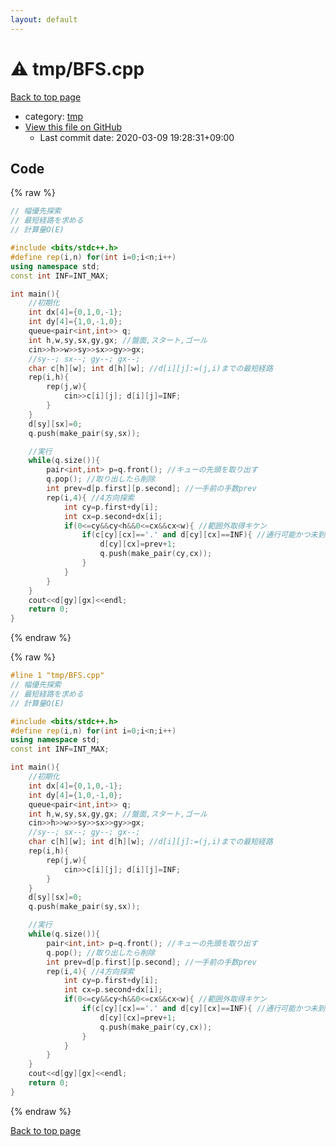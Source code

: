 ```yaml
---
layout: default
---
```


<!-- mathjax config similar to math.stackexchange -->
<script type="text/javascript" async
  src="https://cdnjs.cloudflare.com/ajax/libs/mathjax/2.7.5/MathJax.js?config=TeX-MML-AM_CHTML">
</script>
<script type="text/x-mathjax-config">
  MathJax.Hub.Config({
    TeX: { equationNumbers: { autoNumber: "AMS" }},
    tex2jax: {
      inlineMath: [ ['$','$'] ],
      processEscapes: true
    },
    "HTML-CSS": { matchFontHeight: false },
    displayAlign: "left",
    displayIndent: "2em"
  });
</script>

<script type="text/javascript" src="https://cdnjs.cloudflare.com/ajax/libs/jquery/3.4.1/jquery.min.js"></script>
<script src="https://cdn.jsdelivr.net/npm/jquery-balloon-js@1.1.2/jquery.balloon.min.js" integrity="sha256-ZEYs9VrgAeNuPvs15E39OsyOJaIkXEEt10fzxJ20+2I=" crossorigin="anonymous"></script>
<script type="text/javascript" src="../../assets/js/copy-button.js"></script>
<link rel="stylesheet" href="../../assets/css/copy-button.css" />


# :warning: tmp/BFS.cpp

<a href="../../index.html">Back to top page</a>

* category: <a href="../../index.html#fa816edb83e95bf0c8da580bdfd491ef">tmp</a>
* <a href="{{ site.github.repository_url }}/blob/master/tmp/BFS.cpp">View this file on GitHub</a>
    - Last commit date: 2020-03-09 19:28:31+09:00




## Code

<a id="unbundled"></a>
{% raw %}
```cpp
// 幅優先探索
// 最短経路を求める
// 計算量O(E)

#include <bits/stdc++.h>
#define rep(i,n) for(int i=0;i<n;i++)
using namespace std;
const int INF=INT_MAX;

int main(){
    //初期化
    int dx[4]={0,1,0,-1};
    int dy[4]={1,0,-1,0};
    queue<pair<int,int>> q;
    int h,w,sy,sx,gy,gx; //盤面,スタート,ゴール
    cin>>h>>w>>sy>>sx>>gy>>gx;
    //sy--; sx--; gy--; gx--;
    char c[h][w]; int d[h][w]; //d[i][j]:=(j,i)までの最短経路
    rep(i,h){
        rep(j,w){
            cin>>c[i][j]; d[i][j]=INF;
        }
    }
    d[sy][sx]=0;
    q.push(make_pair(sy,sx));

    //実行
    while(q.size()){
        pair<int,int> p=q.front(); //キューの先頭を取り出す
        q.pop(); //取り出したら削除
        int prev=d[p.first][p.second]; //一手前の手数prev
        rep(i,4){ //4方向探索
            int cy=p.first+dy[i];
            int cx=p.second+dx[i];
            if(0<=cy&&cy<h&&0<=cx&&cx<w){ //範囲外取得キケン
                if(c[cy][cx]=='.' and d[cy][cx]==INF){ //通行可能かつ未到達
                    d[cy][cx]=prev+1;
                    q.push(make_pair(cy,cx));
                }
            }
        }
    }
    cout<<d[gy][gx]<<endl;
    return 0;
}

```
{% endraw %}

<a id="bundled"></a>
{% raw %}
```cpp
#line 1 "tmp/BFS.cpp"
// 幅優先探索
// 最短経路を求める
// 計算量O(E)

#include <bits/stdc++.h>
#define rep(i,n) for(int i=0;i<n;i++)
using namespace std;
const int INF=INT_MAX;

int main(){
    //初期化
    int dx[4]={0,1,0,-1};
    int dy[4]={1,0,-1,0};
    queue<pair<int,int>> q;
    int h,w,sy,sx,gy,gx; //盤面,スタート,ゴール
    cin>>h>>w>>sy>>sx>>gy>>gx;
    //sy--; sx--; gy--; gx--;
    char c[h][w]; int d[h][w]; //d[i][j]:=(j,i)までの最短経路
    rep(i,h){
        rep(j,w){
            cin>>c[i][j]; d[i][j]=INF;
        }
    }
    d[sy][sx]=0;
    q.push(make_pair(sy,sx));

    //実行
    while(q.size()){
        pair<int,int> p=q.front(); //キューの先頭を取り出す
        q.pop(); //取り出したら削除
        int prev=d[p.first][p.second]; //一手前の手数prev
        rep(i,4){ //4方向探索
            int cy=p.first+dy[i];
            int cx=p.second+dx[i];
            if(0<=cy&&cy<h&&0<=cx&&cx<w){ //範囲外取得キケン
                if(c[cy][cx]=='.' and d[cy][cx]==INF){ //通行可能かつ未到達
                    d[cy][cx]=prev+1;
                    q.push(make_pair(cy,cx));
                }
            }
        }
    }
    cout<<d[gy][gx]<<endl;
    return 0;
}

```
{% endraw %}

<a href="../../index.html">Back to top page</a>

